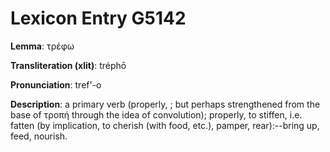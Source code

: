 # Lexicon Entry G5142

**Lemma**: τρέφω

**Transliteration (xlit)**: tréphō

**Pronunciation**: tref'-o

**Description**:
a primary verb (properly, ; but perhaps strengthened from the base of τροπή through the idea of convolution); properly, to stiffen, i.e. fatten (by implication, to cherish (with food, etc.), pamper, rear):--bring up, feed, nourish.

